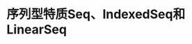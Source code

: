 序列型特质Seq、IndexedSeq和LinearSeq
===================================================================================
